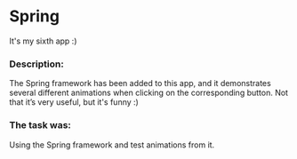 # Spring
It's my sixth app :)

### Description:
The Spring framework has been added to this app, and it demonstrates several different animations when clicking on the corresponding button. Not that it’s very useful, but it's funny :)

### The task was:
Using the Spring framework and test animations from it.

